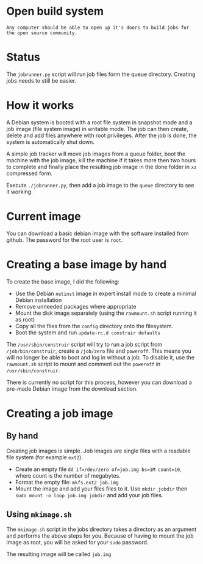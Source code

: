 Open build system
=================

    Any computer should be able to open up it's doors to build jobs for the open source community.

Status
=======
The `jobrunner.py` script will run job files form the queue directory. Creating jobs needs to still be easier.


How it works
============
A Debian system is booted with a root file system in snapshot mode and a job image (file system image) in writable mode. The job can then create, delete and add files anywhere with root privileges. After the job is done, the system is automatically shut down.

A simple job tracker will move job images from a queue folder, boot the machine with the job image, kill the machine if it takes more then two hours to complete and finally place the resulting job image in the done folder in `xz` compressed form.

Execute `./jobrunner.py`, then add a job image to the `queue` directory to see it working.


Current image
=============
You can download a basic debian image with the software installed from github. The password for the root user is `root`.


Creating a base image by hand
=============================
To create the base image, I did the following:

 - Use the Debian `netinst` image in expert install mode to create a minimal Debian installation
 - Remove unneeded packages where appropriate
 - Mount the disk image separately (using the `rawmount.sh` script running it as root)
 - Copy all the files from the `config` directory onto the filesystem.
 - Boot the system and run `update-rc.d construir defaults`

The `/usr/sbin/construir` script will try to run a job script from `/job/bin/construir`,
create a `/job/zero` file and `poweroff`.
This means you will no longer be able to boot and log in without a job. 
To disable it, use the `rawmount.sh` script to mount and comment out
the `poweroff` in `/usr/sbin/construir`. 

There is currently no script for this process, however you can download a pre-made Debian image from the download section.

Creating a job image
====================
By hand
-------
Creating job images is simple. Job images are single files with a readable file system (for example `ext2`).

 - Create an empty file `dd if=/dev/zero of=job.img bs=1M count=10`, where count is the number of megabytes.
 - Format the empty file: `mkfs.ext2 job.img`
 - Mount the image and add your files files to it. Use `mkdir jobdir` then `sudo mount -o loop job.img jobdir` and add your job files.

Using `mkimage.sh`
------------------
The `mkimage.sh` script in the jobs directory takes a directory as an argument and performs the above steps for you. Because of having to mount the job image as root, you will be asked for your `sudo` password.

The resulting image will be called `job.img`


